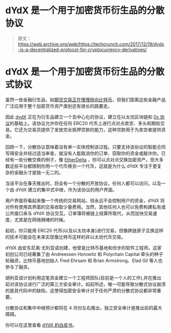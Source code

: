 # dYdX 是一个用于加密货币衍生品的分散协议

> 原文：<https://web.archive.org/web/https://techcrunch.com/2017/12/19/dydx-is-a-decentralized-protocol-for-cryptocurrency-derivatives/>

# dYdX 是一个用于加密货币衍生品的分散式协议

虽然一些金融衍生品，如[期货交易正在慢慢转向比特币](https://web.archive.org/web/20230317234728/https://techcrunch.com/2017/12/10/bitcoin-futures-are-now-tradable-on-the-cboe/)，但我们距离这些金融产品广泛应用于整个加密货币资产类别还有很长的路要走。

因此 [dydX](https://web.archive.org/web/20230317234728/https://dydx.exchange/) 正在为衍生品建立一个去中心化的协议，建立在以太坊区块链和 [0x 协议](https://web.archive.org/web/20230317234728/https://0xproject.com/)的基础上。该协议允许你在任何 ERC20 代币上进行点对点卖空、多头和期权交易。它还为交易员提供了发放完全抵押贷款的能力，这种贷款用于为卖空者提供资金。

回顾一下，分散协议意味着没有单一实体控制该过程。只要支持该协议的智能合同写得安全并经过适当审查，就没有人能取消你的订单、窃取你的资金或敲诈你。已经有一些分散交换的例子，像 [EtherDelta](https://web.archive.org/web/20230317234728/https://etherdelta.com/) ，你可以点对点交换加密资产。但大多数这些平台都限制你用一个代币换另一个代币，这就是为什么 dYdX 专注于更复杂的金融头寸是独一无二的。

当该平台在春天推出时，将会有一个分散的开放协议，任何人都可以访问，以及一个由 dYdX 建立的集中式中继，作为该协议的用户界面。

用户界面将看起来像一个传统的交易网站，但永远不会控制用户的资金，dYdX 将对所有使用其界面的交易收取少量费用。当然，其他任何人也可以免费构建私有或公共接口来与 dYdX 协议交互。订单簿将被链上结算所取代，从而加快交易速度，尤其是在网络拥堵的时候。

起初，你只能用 ERC20 代币(以及以太坊本身)进行交易，但像跨链原子互换这样的技术可能会在未来实现像比特币这样的非以太坊代币交易。

dYdX 由安东尼奥·尤利亚诺创建，他曾是比特币基地和优步的软件工程师。这家初创公司已经筹集了由 Andreessen Horowitz 和 Polychain Capital 牵头的种子轮融资，比特币基地创始人 Fred Ehrsam 和 Brian Armstrong、Elad Gil 等人也参与了融资。

胡利亚诺计划利用这笔资金建立一个工程师团队(目前是一个人的工作),并在推出前对该协议进行广泛的第三方安全审计。如前所述，唯一可能导致分散式协议崩溃的是其代码中的缺陷，这使得加密安全审计对于任何严肃的分散式协议都非常重要。

分散协议和集中中继预计都将在 4 月份左右推出，独立安全审计是推出前的最大障碍。

你可以在这里查看 [dYdX 的白皮书](https://web.archive.org/web/20230317234728/https://whitepaper.dydx.exchange/)。